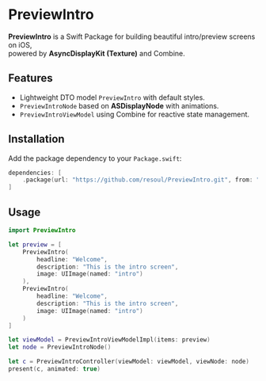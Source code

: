 # PreviewIntro

**PreviewIntro** is a Swift Package for building beautiful intro/preview screens on iOS,  
powered by **AsyncDisplayKit (Texture)** and Combine.

## Features
- Lightweight DTO model `PreviewIntro` with default styles.
- `PreviewIntroNode` based on **ASDisplayNode** with animations.
- `PreviewIntroViewModel` using Combine for reactive state management.

## Installation

Add the package dependency to your `Package.swift`:

```swift
dependencies: [
    .package(url: "https://github.com/resoul/PreviewIntro.git", from: "1.0.0")
]
```
## Usage

```swift
import PreviewIntro

let preview = [
    PreviewIntro(
        headline: "Welcome",
        description: "This is the intro screen",
        image: UIImage(named: "intro")
    ),
    PreviewIntro(
        headline: "Welcome",
        description: "This is the intro screen",
        image: UIImage(named: "intro")
    )
]

let viewModel = PreviewIntroViewModelImpl(items: preview)
let node = PreviewIntroNode()

let c = PreviewIntroController(viewModel: viewModel, viewNode: node)
present(c, animated: true)

```
